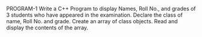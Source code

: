 PROGRAM-1
Write a C++ Program to display Names, Roll No., and grades of 3 students who have
appeared in the examination. Declare the class of name, Roll No. and grade. Create an array
of class objects. Read and display the contents of the array.
